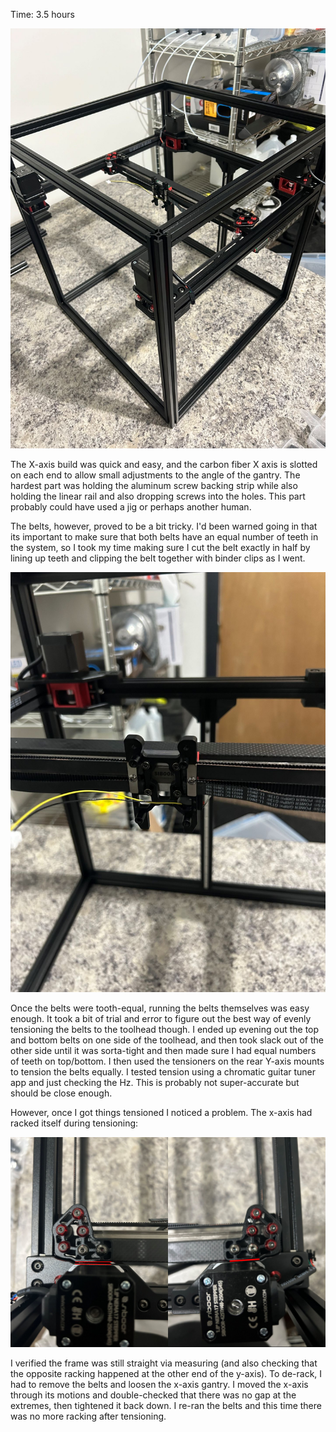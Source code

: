 Time: 3.5 hours

<img src="img/x-axis-complete.JPG">

The X-axis build was quick and easy, and the carbon fiber X axis is slotted on each end to allow small adjustments to the angle of the gantry. The hardest part was holding the aluminum screw backing strip while also holding the linear rail and also dropping screws into the holes. This part probably could have used a jig or perhaps another human.

The belts, however, proved to be a bit tricky.  I'd been warned going in that its important to make sure that both belts have an equal number of teeth in the system, so I took my time making sure I cut the belt exactly in half by lining up teeth and clipping the belt together with binder clips as I went.

<img src="img/x-axis-toolhead-carriage.JPG">

Once the belts were tooth-equal, running the belts themselves was easy enough.  It took a bit of trial and error to figure out the best way of evenly tensioning the belts to the toolhead though.  I ended up evening out the top and bottom belts on one side of the toolhead, and then took slack out of the other side until it was sorta-tight and then made sure I had equal numbers of teeth on top/bottom.  I then used the tensioners on the rear Y-axis mounts to tension the belts equally.  I tested tension using a chromatic guitar tuner app and just checking the Hz.  This is probably not super-accurate but should be close enough.

However, once I got things tensioned I noticed a problem.  The x-axis had racked itself during tensioning:

<img src="img/x-axis-racked.jpg">

I verified the frame was still straight via measuring (and also checking that the opposite racking happened at the other end of the y-axis). To de-rack, I had to remove the belts and loosen the x-axis gantry.  I moved the x-axis through its motions and double-checked that there was no gap at the extremes, then tightened it back down. I re-ran the belts and this time there was no more racking after tensioning.
